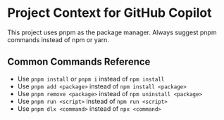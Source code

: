 # Project Context for GitHub Copilot

This project uses pnpm as the package manager. Always suggest pnpm commands instead of npm or yarn.

## Common Commands Reference

- Use `pnpm install` or `pnpm i` instead of `npm install`
- Use `pnpm add <package>` instead of `npm install <package>`
- Use `pnpm remove <package>` instead of `npm uninstall <package>`
- Use `pnpm run <script>` instead of `npm run <script>`
- Use `pnpm dlx <command>` instead of `npx <command>`
